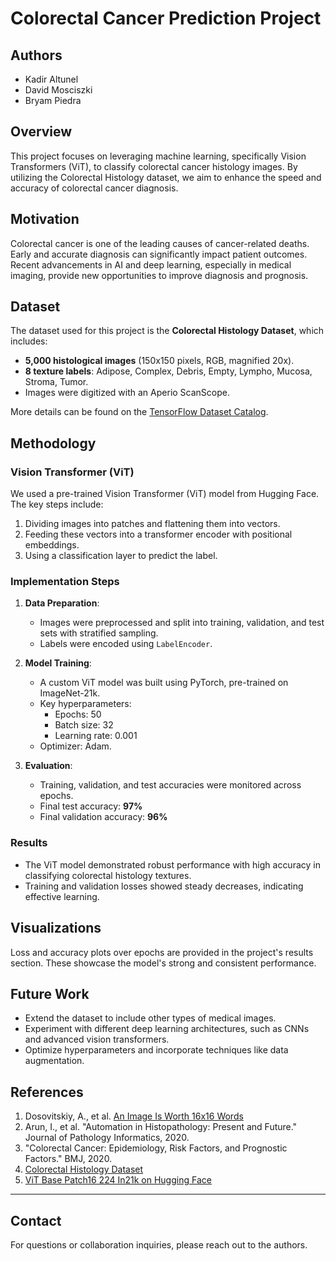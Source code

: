 # Colorectal Cancer Prediction Project

## Authors
- Kadir Altunel
- David Mosciszki
- Bryam Piedra

## Overview
This project focuses on leveraging machine learning, specifically Vision Transformers (ViT), to classify colorectal cancer histology images. By utilizing the Colorectal Histology dataset, we aim to enhance the speed and accuracy of colorectal cancer diagnosis.

## Motivation
Colorectal cancer is one of the leading causes of cancer-related deaths. Early and accurate diagnosis can significantly impact patient outcomes. Recent advancements in AI and deep learning, especially in medical imaging, provide new opportunities to improve diagnosis and prognosis.

## Dataset
The dataset used for this project is the **Colorectal Histology Dataset**, which includes:
- **5,000 histological images** (150x150 pixels, RGB, magnified 20x).
- **8 texture labels**: Adipose, Complex, Debris, Empty, Lympho, Mucosa, Stroma, Tumor.
- Images were digitized with an Aperio ScanScope.

More details can be found on the [TensorFlow Dataset Catalog](https://tensorflow.org/datasets/catalog/colorectal_histology).

## Methodology
### Vision Transformer (ViT)
We used a pre-trained Vision Transformer (ViT) model from Hugging Face. The key steps include:
1. Dividing images into patches and flattening them into vectors.
2. Feeding these vectors into a transformer encoder with positional embeddings.
3. Using a classification layer to predict the label.

### Implementation Steps
1. **Data Preparation**:
   - Images were preprocessed and split into training, validation, and test sets with stratified sampling.
   - Labels were encoded using `LabelEncoder`.

2. **Model Training**:
   - A custom ViT model was built using PyTorch, pre-trained on ImageNet-21k.
   - Key hyperparameters: 
     - Epochs: 50
     - Batch size: 32
     - Learning rate: 0.001
   - Optimizer: Adam.

3. **Evaluation**:
   - Training, validation, and test accuracies were monitored across epochs.
   - Final test accuracy: **97%**
   - Final validation accuracy: **96%**

### Results
- The ViT model demonstrated robust performance with high accuracy in classifying colorectal histology textures.
- Training and validation losses showed steady decreases, indicating effective learning.

## Visualizations
Loss and accuracy plots over epochs are provided in the project's results section. These showcase the model's strong and consistent performance.

## Future Work
- Extend the dataset to include other types of medical images.
- Experiment with different deep learning architectures, such as CNNs and advanced vision transformers.
- Optimize hyperparameters and incorporate techniques like data augmentation.

## References
1. Dosovitskiy, A., et al. [An Image Is Worth 16x16 Words](https://arxiv.org/abs/2010.11929)
2. Arun, I., et al. "Automation in Histopathology: Present and Future." Journal of Pathology Informatics, 2020.
3. "Colorectal Cancer: Epidemiology, Risk Factors, and Prognostic Factors." BMJ, 2020.
4. [Colorectal Histology Dataset](https://tensorflow.org/datasets/catalog/colorectal_histology)
5. [ViT Base Patch16 224 In21k on Hugging Face]([https://huggingface.co/google/vit-base-patch16-224-in21k](https://huggingface.co/google/vit-base-patch16-224-in21k))

---

## Contact
For questions or collaboration inquiries, please reach out to the authors.

